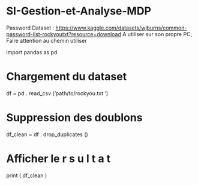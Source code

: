 # SI-Gestion-et-Analyse-MDP

Password Dataset : https://www.kaggle.com/datasets/wjburns/common-password-list-rockyoutxt?resource=download
A utiliser sur son propre PC, Faire attention au chemin utiliser

import pandas as pd
# Chargement du dataset
df = pd . read_csv (’path/to/rockyou.txt ’)
# Suppression des doublons
df_clean = df . drop_duplicates ()
# Afficher le r s u l t a t
print ( df_clean )
